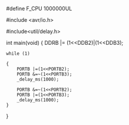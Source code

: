 #define F_CPU 1000000UL

#include <avr/io.h>

#include<util/delay.h>



int main(void)
{
	DDRB |= (1<<DDB2)|(1<<DDB3);
	
	while (1)
	
	{
		PORTB |=(1<<PORTB2);
		PORTB &=~(1<<PORTB3);
		_delay_ms(1000);
			
		PORTB &=~(1<<PORTB2);
		PORTB |=(1<<PORTB3);
		_delay_ms(1000);
	}
}
